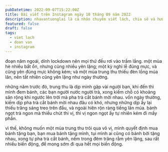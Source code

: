 ```yaml
---
pubDatetime: 2022-09-07T15:22:00Z
title: Bài viết trên Instagram ngày 10 tháng 09 năm 2022
description: nhavantuonglai là cá nhân chuyên viết lách, chia sẻ và hướng dẫn mọi người thuần thục hơn khi thực hành viết lách mỗi ngày qua những bài chia sẻ ngắn trên Instagram chính thức.
featured: false
draft: false
tags:
  - viet lach
  - doan van
  - instagram
---
```


đoạn năm ngoái, dính lockdown nên mọi thứ đều rơi vào trầm lắng. một mùa hè nhiều bất ổn, nhưng cũng nhiều yên lặng; một kỳ nghỉ lễ đúng mực, và cũng yên đúng mực không kém; và một mùa trung thu thiếu đèn lồng múa lân, nên tất nhiên cũng yên lặng như ngày thường.

những năm trước đó, trung thu là dịp mình gặp vài người bạn, khi đến thì mình đem bánh, các bạn người nước người trà, xong kiếm chỗ có khoảng sân rộng khi ngước lên trời mà pha trà cắt bánh mời nhau. vốn ngày thường, kiếm dịp pha trà cắt bánh mời nhau đâu có khó, nhưng những dịp ấy lại thiếu trăng sáng treo trên đầu, và ngoài hiên rộn ràng tiếng lân múa. bánh ngọt trà ngon mà thiếu chút thi vị, thì vị ngon ngọt ấy tự nhiên kém đi mấy phần.

vì thế, không muốn một mùa trung thu trôi qua vô vị, mình quyết định mua bánh tặng bạn, bạn mua bánh tặng mình, tụi mình ai cũng có bánh bởi tặng nhau, xong tự pha trà cắt bánh, nếm trong đêm trăng rằm yên lặng, sau rất nhiều biến động, để mong sớm đi qua hết mọi biến động.
